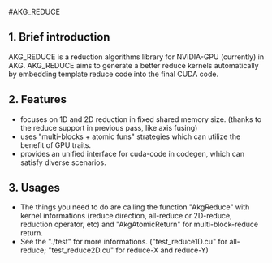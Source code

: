#AKG_REDUCE

## 1. Brief introduction

AKG_REDUCE is a reduction algorithms library for NVIDIA-GPU (currently) in AKG. AKG_REDUCE aims to generate a better reduce kernels automatically by embedding template reduce code into the final CUDA code.

## 2. Features

- focuses on 1D and 2D reduction in fixed shared memory size. (thanks to the reduce support in previous pass, like axis fusing)
- uses "multi-blocks + atomic funs" strategies which can utilize the benefit of GPU traits.  
- provides an unified interface for cuda-code in codegen, which can satisfy diverse scenarios.

## 3. Usages

- The things you need to do are calling the function "AkgReduce" with kernel informations (reduce direction, all-reduce or 2D-reduce, reduction operator, etc) and "AkgAtomicReturn" for multi-block-reduce return. 
- See the "./test" for more informations. ("test_reduce1D.cu" for all-reduce; "test_reduce2D.cu" for reduce-X and reduce-Y)
